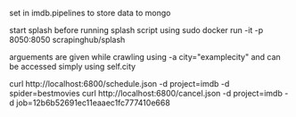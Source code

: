 set <password> in imdb.pipelines to store data to mongo

start splash before running splash script using
sudo docker run -it -p 8050:8050 scrapinghub/splash

arguements are given while crawling using -a city="examplecity" and 
can be accessed simply using self.city

curl http://localhost:6800/schedule.json -d project=imdb -d spider=bestmovies
curl http://localhost:6800/cancel.json -d project=imdb -d job=12b6b52691ec11eaaec1fc777410e668
